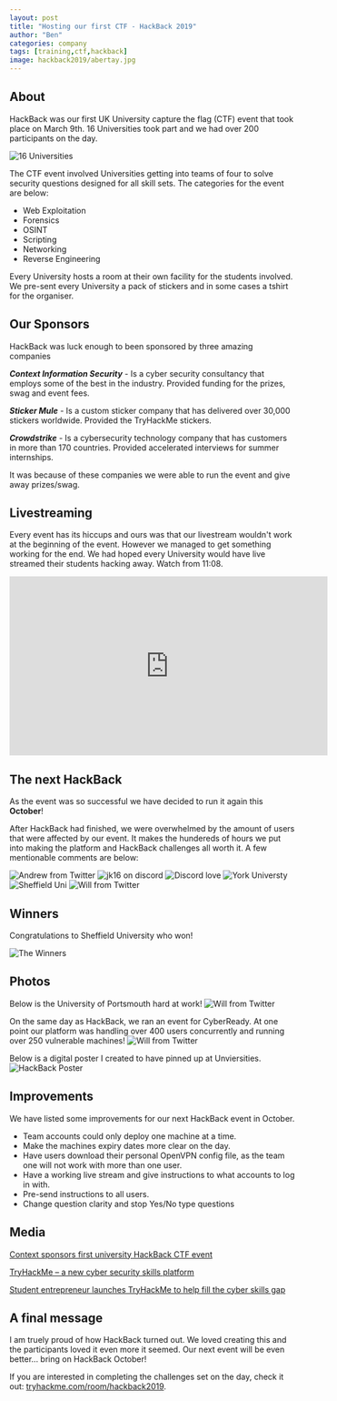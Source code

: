 ```yaml
---
layout: post
title: "Hosting our first CTF - HackBack 2019"
author: "Ben"
categories: company
tags: [training,ctf,hackback]
image: hackback2019/abertay.jpg
---
```


## About

HackBack was our first UK University capture the flag (CTF) event that took place on March 9th. 16 Universities
took part and we had over 200 participants on the day.

![16 Universities](/assets/img/hackback2019/universities.png)

The CTF event involved Universities getting into teams of four
to solve security questions designed for all skill sets. The categories for the event are below:

* Web Exploitation
* Forensics
* OSINT
* Scripting
* Networking
* Reverse Engineering

Every University hosts a room at their own facility for the students involved. We pre-sent
every University a pack of stickers and in some cases a tshirt for the organiser.

## Our Sponsors

HackBack was luck enough to been sponsored by three amazing companies

***Context Information Security*** - Is a cyber security consultancy that employs some of the best in the industry. Provided funding
for the prizes, swag and event fees.

***Sticker Mule*** - Is a custom sticker company that has delivered over 30,000 stickers worldwide. Provided the TryHackMe stickers.

***Crowdstrike*** - Is a cybersecurity technology company that has customers in more than 170 countries. Provided accelerated interviews
for summer internships.

It was because of these companies we were able to run the event and give away prizes/swag.

## Livestreaming

Every event has its hiccups and ours was that our livestream wouldn't work at the beginning of the event. However we managed to
get something working for the end. We had hoped every University would have live streamed their students hacking away. Watch from 11:08.
<iframe width="560" height="315" src="https://www.youtube.com/embed/H_n4f-yo8yU?start=668" frameborder="0" allowfullscreen></iframe>

## The next HackBack

As the event was so successful we have decided to run it again this **October**!

After HackBack had finished, we were overwhelmed by the amount of users that were affected by our event. It makes the hundereds of
hours we put into making the platform and HackBack challenges all worth it. A few mentionable comments are below:

![Andrew from Twitter](/assets/img/hackback2019/andrew.png)
![jk16 on discord](/assets/img/hackback2019/jk16.png)
![Discord love](/assets/img/hackback2019/discord2.png)
![York Universty](/assets/img/hackback2019/york.png)
![Sheffield Uni](/assets/img/hackback2019/sheffield.png)
![Will from Twitter](/assets/img/hackback2019/will.png)

## Winners

Congratulations to Sheffield University who won!

![The Winners](/assets/img/hackback2019/winners.png)

## Photos

Below is the University of Portsmouth hard at work!
![Will from Twitter](/assets/img/hackback2019/portsmouth.jpg)

On the same day as HackBack, we ran an event for CyberReady. At one point
our platform was handling over 400 users concurrently and running over 250 vulnerable machines!
![Will from Twitter](/assets/img/hackback2019/cyberready.jpg)

Below is a digital poster I created to have pinned up at Unviersities.
![HackBack Poster](/assets/img/hackback2019/poster.png)

## Improvements

We have listed some improvements for our next HackBack event in October.

* Team accounts could only deploy one machine at a time.
* Make the machines expiry dates more clear on the day.
* Have users download their personal OpenVPN config file, as the team one will not work with more than one user.
* Have a working live stream and give instructions to what accounts to log in with.
* Pre-send instructions to all users.
* Change question clarity and stop Yes/No type questions

## Media

[Context sponsors first university HackBack CTF event](https://www.contextis.com/en/news/context-sponsors-first-university-hackback-ctf-event)

[TryHackMe – a new cyber security skills platform](https://www.enterprisetimes.co.uk/2019/02/27/tryhackme-a-new-cyber-security-skills-platform/)

[Student entrepreneur launches TryHackMe to help fill the cyber skills gap](http://www.connectivity4ir.co.uk/article/167599/Student-entrepreneur-launches-TryHackMe-to-help-fill-the-cyber-skills-gap.aspx)

## A final message

I am truely proud of how HackBack turned out. We loved creating this and the participants loved it even more it seemed.
Our next event will be even better... bring on HackBack October!

If you are interested in completing the challenges set on the day, check it out: [tryhackme.com/room/hackback2019](https://tryhackme.com/room/hackback2019).
